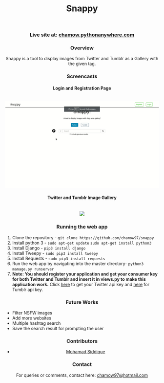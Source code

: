<center>
	<h1>Snappy</h1>
	<br>
	<h3>Live site at: <a href="https://chamow.pythonanywhere.com">chamow.pythonanywhere.com</a></h3>
	<h3>Overview</h3>
	<p>Snappy is a tool to display images from Twitter and Tumblr as a Gallery with the given tag.</p>
	<h3>Screencasts</h3>
	<h4>Login and Registration Page</h4>
	<br>
	<img src="screencasts/login_register.gif">
	<br>
	<h4>Twitter and Tumblr Image Gallery</h4>
	<br>
	<img src="screencasts/feed.gif">
	<br>
	<h3>Running the web app</h3>
	<ol style="text-align: left;">
		<li>Clone the repository - <code>git clone https://github.com/chamow97/snappy</code></li>
		<li>Install python 3 - <code>sudo apt-get update</code> <code>sudo apt-get install python3</code></li>
		<li>Install Django - <code>pip3 install django</code></li>
		<li>Install Tweepy - <code>sudo pip3 install tweepy</code></li>
		<li>Install Requests - <code>sudo pip3 install requests</code></li>
		<li>Run the web app by navigating into the master directory- <code>python3 manage.py runserver</code></li>
		<li><strong>Note: You should register your application and get your consumer key for both Twitter and Tumblr and insert it in views.py to make this application work.</strong> Click <a href="https://dev.twitter.com/">here</a> to get your Twitter api key and <a href="https://www.tumblr.com/developers">here</a> for Tumblr api key.</li>
	</ol>
	<h3>Future Works</h3>
	<ul style="text-align: left;">
	    <li>Filter NSFW images</li>
		<li>Add more websites</li>
		<li>Multiple hashtag search</li>
		<li>Save the search result for prompting the user</li>
	</ul>
	<h3>Contributors</h3>
	<ul>
	<li><a href="https://github.com/siddique26">Mohamad Siddique</a></li>
	</ul>
	<h3>Contact</h3>
	<p>For queries or comments, contact here: <a href="mailto:chamow97@hotmail.com">chamow97@hotmail.com</a></p>
	<br>
</center>
